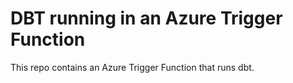 # DBT running in an Azure Trigger Function

This repo contains an Azure Trigger Function that runs dbt.

